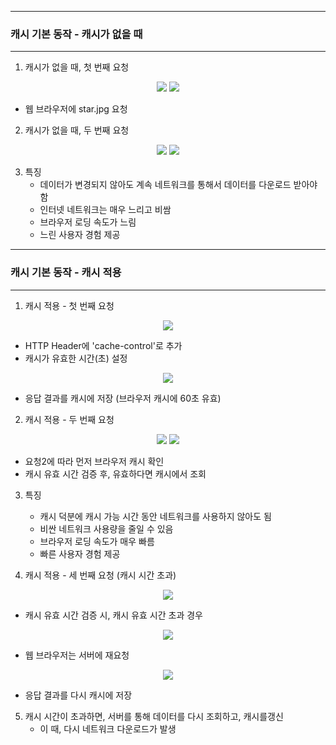 -----
### 캐시 기본 동작 - 캐시가 없을 때
-----
1. 캐시가 없을 때, 첫 번째 요청
<div align="center">
<img src="https://github.com/sooyounghan/HTTP/assets/34672301/b1398409-e303-4152-9121-39884109b8b8">
<img src="https://github.com/sooyounghan/HTTP/assets/34672301/cf7d48ec-03df-422b-9b13-0433c8e5496c">
</div>

  - 웹 브라우저에 star.jpg 요청

2. 캐시가 없을 때, 두 번째 요청
<div align="center">
<img src="https://github.com/sooyounghan/HTTP/assets/34672301/4969ddc7-b8c3-4e7e-ada3-c5a1045d8749">
<img src="https://github.com/sooyounghan/HTTP/assets/34672301/d561244f-89f6-418a-8e88-6c6a4b2aec77">
</div>

3. 특징
   - 데이터가 변경되지 않아도 계속 네트워크를 통해서 데이터를 다운로드 받아야 함
   - 인터넷 네트워크는 매우 느리고 비쌈
   - 브라우저 로딩 속도가 느림
   - 느린 사용자 경험 제공

-----
### 캐시 기본 동작 - 캐시 적용
-----
1. 캐시 적용 - 첫 번째 요청
<div align="center">
<img src="https://github.com/sooyounghan/HTTP/assets/34672301/326d4b8a-ea3e-47b6-8b80-3a62b02f997b">
</div>

  - HTTP Header에 'cache-control'로 추가
  - 캐시가 유효한 시간(초) 설정

<div align="center">
<img src="https://github.com/sooyounghan/HTTP/assets/34672301/1aac7410-d9df-4e5f-9d04-c9a1d5b74629">
</div>

  - 응답 결과를 캐시에 저장 (브라우저 캐시에 60초 유효)

2. 캐시 적용 - 두 번째 요청
<div align="center">
<img src="https://github.com/sooyounghan/HTTP/assets/34672301/9bc2d0bf-e877-4164-a90a-e6cd59f3a57d">
<img src="https://github.com/sooyounghan/HTTP/assets/34672301/8db652c0-2da6-438d-a4aa-8db985a9dc47">
</div>

  - 요청2에 따라 먼저 브라우저 캐시 확인
  - 캐시 유효 시간 검증 후, 유효하다면 캐시에서 조회

3. 특징
   - 캐시 덕분에 캐시 가능 시간 동안 네트워크를 사용하지 않아도 됨
   - 비싼 네트워크 사용량을 줄일 수 있음
   - 브라우저 로딩 속도가 매우 빠름
   - 빠른 사용자 경험 제공

4. 캐시 적용 - 세 번째 요청 (캐시 시간 초과)
<div align="center">
<img src="https://github.com/sooyounghan/HTTP/assets/34672301/5f4132b5-2598-4904-9535-b7dd8f2a00ee">
</div>

  - 캐시 유효 시간 검증 시, 캐시 유효 시간 초과 경우

<div align="center">
<img src="https://github.com/sooyounghan/HTTP/assets/34672301/2e1c8cea-56e4-45f3-b059-e18575fb8978">
</div>

  - 웹 브라우저는 서버에 재요청

<div align="center">
<img src="https://github.com/sooyounghan/HTTP/assets/34672301/454a283f-c1bf-4b33-8e84-50e2896e182e">
</div>

  - 응답 결과를 다시 캐시에 저장

5. 캐시 시간이 초과하면, 서버를 통해 데이터를 다시 조회하고, 캐시를갱신
   - 이 때, 다시 네트워크 다운로드가 발생


